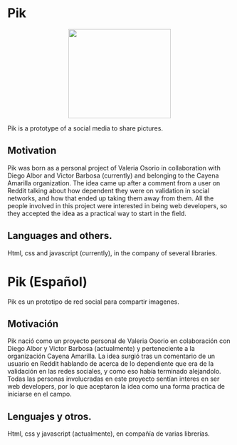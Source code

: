 # Pik
<p align="center">
  <img width="230" height="200" src="https://github.com/cayena-amarilla/pik/blob/master/Media/piklogo.png">
</p>

Pik is a prototype of a social media to share pictures.

## Motivation
Pik was born as a personal project of Valeria Osorio in collaboration with Diego Albor and Victor Barbosa (currently) and belonging to the Cayena Amarilla organization. The idea came up after a comment from a user on Reddit talking about how dependent they were on validation in social networks, and how that ended up taking them away from them.
All the people involved in this project were interested in being web developers, so they accepted the idea as a practical way to start in the field.

## Languages ​​and others.
Html, css and javascript (currently), in the company of several libraries.

# Pik (Español)
Pik es un prototipo de red social para compartir imagenes.

## Motivación
Pik nació como un proyecto personal de Valeria Osorio en colaboración con Diego Albor y Victor Barbosa (actualmente) y perteneciente a la organización Cayena Amarilla. La idea surgió tras un comentario de un usuario en Reddit hablando de acerca de lo dependiente que era de la validación en las redes sociales, y como eso había terminado alejandolo.
Todas las personas involucradas en este proyecto sentían interes en ser web developers, por lo que aceptaron la idea como una forma practica de iniciarse en el campo.

## Lenguajes y otros.
Html, css y javascript (actualmente), en compañía de varias librerías.